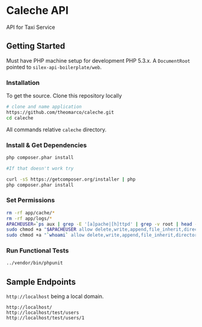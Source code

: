 Caleche API
==============

API for Taxi Service

## Getting Started

Must have PHP machine setup for development PHP 5.3.x. A `DocumentRoot` pointed to `silex-api-boilerplate/web`.

### Installation

To get the source. Clone this repository locally

```bash
# clone and name application
https://github.com/theomarco/caleche.git
cd caleche
```
All commands relative `caleche` directory.

### Install & Get Dependencies

```bash
php composer.phar install

#If that doesn't work try

curl -sS https://getcomposer.org/installer | php
php composer.phar install

```


### Set Permissions

```bash
rm -rf app/cache/*
rm -rf app/logs/*
APACHEUSER=`ps aux | grep -E '[a]pache|[h]ttpd' | grep -v root | head -1 | cut -d\  -f1`
sudo chmod +a "$APACHEUSER allow delete,write,append,file_inherit,directory_inherit" app/cache app/logs
sudo chmod +a "`whoami` allow delete,write,append,file_inherit,directory_inherit" app/cache app/logs
```

### Run Functional Tests

```bash
../vendor/bin/phpunit
```

## Sample Endpoints

`http://localhost` being a local domain.

```
http://localhost/
http://localhost/test/users
http://localhost/test/users/1
```



